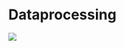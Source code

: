 # Dataprocessing
  
![](https://github.com/seawavve/PeekABook/blob/main/dataProcessing/labelling_result.png)

